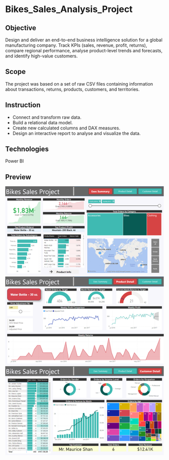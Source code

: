 # Bikes_Sales_Analysis_Project

## Objective
Design and deliver an end-to-end business intelligence solution for a global manufacturing company. Track KPIs (sales, revenue, profit, returns), compare regional performance, analyse product-level trends and forecasts, and identify high-value customers.

## Scope
The project was based on a set of raw CSV files containing information about transactions, returns, products, customers, and territories.

## Instruction
- Connect and transform raw data. 
- Build a relational data model. 
- Create new calculated columns and DAX measures. 
- Design an interactive report to analyse and visualize the data.

## Technologies
Power BI

## Preview
![Bikes_Sales_Project_1](Images/Bikes_Sales_Project_1.png)
![Bikes_Sales_Project_2](Images/Bikes_Sales_Project_2.png)
![Bikes_Sales_Project_3](Images/Bikes_Sales_Project_3.png)

